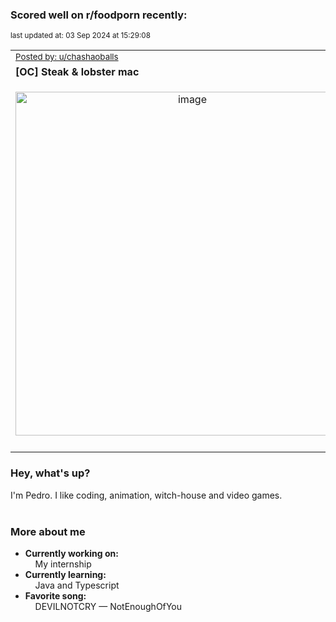 ### Scored well on r/foodporn recently:

<p align="left"><sub>last updated at: 03 Sep 2024 at 15:29:08</sub></p>

|   |
| --- |
| <sub>[Posted by: u/chashaoballs][source]</sub> |
| **[OC] Steak &amp; lobster mac** | 
|<p align="center"> <img alt="image" src="https://i.redd.it/4qpkx1mfenkd1.jpeg" width="550" /> </p>|
|   |

### Hey, what's up?

I'm Pedro. I like coding, animation, witch-house and video games.<br><br>

### More about me
- **Currently working on:**  
&nbsp;&nbsp;&nbsp;&nbsp;My internship
- **Currently learning:**  
&nbsp;&nbsp;&nbsp;&nbsp;Java and Typescript
- **Favorite song:**  
&nbsp;&nbsp;&nbsp;&nbsp;DEVILNOTCRY — NotEnoughOfYou<br><br>

  



  
  
  
[linkedin]: https://linkedin.com/in/pedro-h-r-gomes-8a487b14a/
[gmail]: mailto:pilique11@gmail.com
[source]: https://reddit.com/r/FoodPorn/comments/1f0axd1/oc_steak_lobster_mac/
[redditAPI]: https://www.reddit.com/dev/api/